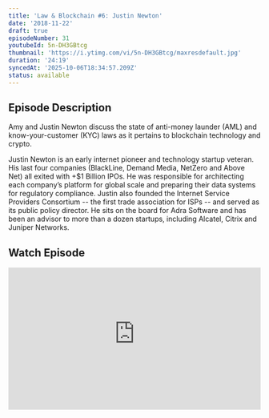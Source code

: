 ```yaml
---
title: 'Law & Blockchain #6: Justin Newton'
date: '2018-11-22'
draft: true
episodeNumber: 31
youtubeId: 5n-DH3GBtcg
thumbnail: 'https://i.ytimg.com/vi/5n-DH3GBtcg/maxresdefault.jpg'
duration: '24:19'
syncedAt: '2025-10-06T18:34:57.209Z'
status: available
---
```

## Episode Description

Amy and Justin Newton discuss the state of anti-money launder \(AML\) and know-your-customer \(KYC\) laws as it pertains to blockchain technology and crypto.  
  
 Justin Newton is an early internet pioneer and technology startup veteran. His last four companies \(BlackLine, Demand Media, NetZero and Above Net\) all exited with +$1 Billion IPOs. He was responsible for architecting each company’s platform for global scale and preparing their data systems for regulatory compliance. Justin also founded the Internet Service Providers Consortium -- the first trade association for ISPs -- and served as its public policy director. He sits on the board for Adra Software and has been an advisor to more than a dozen startups, including Alcatel, Citrix and Juniper Networks.

## Watch Episode

<div style="position: relative; padding-bottom: 56.25%; height: 0; overflow: hidden;">
  <iframe
    src="https://www.youtube-nocookie.com/embed/5n-DH3GBtcg"
    style="position: absolute; top: 0; left: 0; width: 100%; height: 100%;"
    frameborder="0"
    allow="accelerometer; autoplay; clipboard-write; encrypted-media; gyroscope; picture-in-picture"
    allowfullscreen
  ></iframe>
</div>

